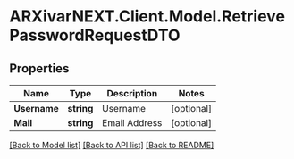 # ARXivarNEXT.Client.Model.RetrievePasswordRequestDTO
## Properties

Name | Type | Description | Notes
------------ | ------------- | ------------- | -------------
**Username** | **string** | Username | [optional] 
**Mail** | **string** | Email Address | [optional] 

[[Back to Model list]](../README.md#documentation-for-models) [[Back to API list]](../README.md#documentation-for-api-endpoints) [[Back to README]](../README.md)

